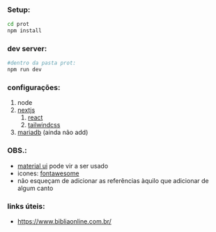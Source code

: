 ### Setup:
```sh
cd prot
npm install
```

### dev server:
```sh
#dentro da pasta prot:
npm run dev
```

### configurações:

1. node
1. [nextjs](https://nextjs.org/docs)
    1. [react](https://react.dev/reference/react)
    1. [tailwindcss](tailwindcss.com/docs/)
1. [mariadb](https://mariadb.com/kb/en/about-mariadb-connector-nodejs/) (ainda não add)

### OBS.:
- [material ui](https://mui.com/material-ui/getting-started/) pode vir a ser usado
- icones: [fontawesome](https://fontawesome.com/search?o=r&m=free)
- não esqueçam de adicionar as referências àquilo que adicionar de algum canto

### links úteis:
- https://www.bibliaonline.com.br/